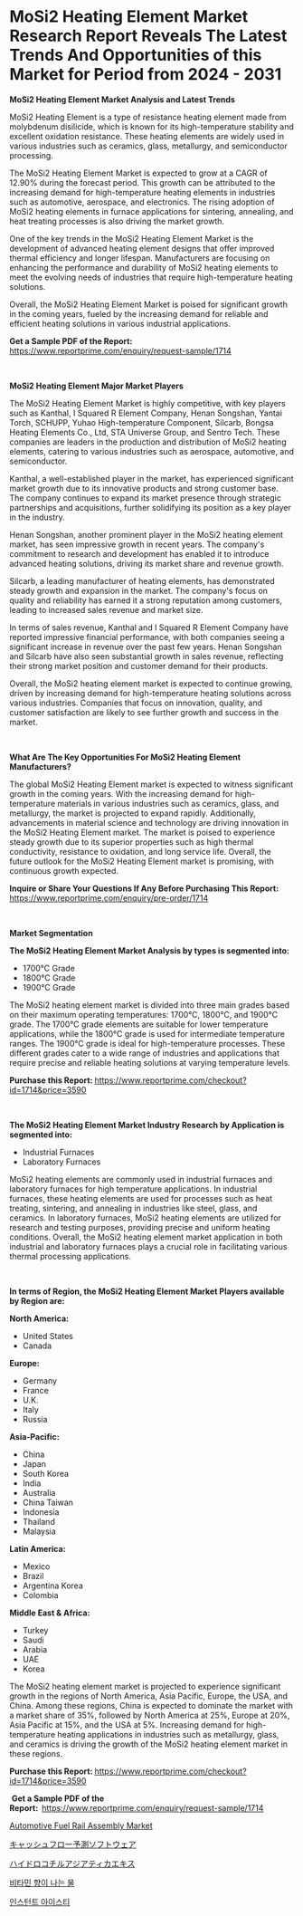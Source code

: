 <p><h1>MoSi2 Heating Element Market Research Report Reveals The Latest Trends And Opportunities of this Market for Period from 2024 - 2031</h1></p><p><strong>MoSi2 Heating Element Market Analysis and Latest Trends</strong></p>
<p><p>MoSi2 Heating Element is a type of resistance heating element made from molybdenum disilicide, which is known for its high-temperature stability and excellent oxidation resistance. These heating elements are widely used in various industries such as ceramics, glass, metallurgy, and semiconductor processing.</p><p>The MoSi2 Heating Element Market is expected to grow at a CAGR of 12.90% during the forecast period. This growth can be attributed to the increasing demand for high-temperature heating elements in industries such as automotive, aerospace, and electronics. The rising adoption of MoSi2 heating elements in furnace applications for sintering, annealing, and heat treating processes is also driving the market growth.</p><p>One of the key trends in the MoSi2 Heating Element Market is the development of advanced heating element designs that offer improved thermal efficiency and longer lifespan. Manufacturers are focusing on enhancing the performance and durability of MoSi2 heating elements to meet the evolving needs of industries that require high-temperature heating solutions.</p><p>Overall, the MoSi2 Heating Element Market is poised for significant growth in the coming years, fueled by the increasing demand for reliable and efficient heating solutions in various industrial applications.</p></p>
<p><strong>Get a Sample PDF of the Report:&nbsp;</strong> <a href="https://www.reportprime.com/enquiry/request-sample/1714">https://www.reportprime.com/enquiry/request-sample/1714</a></p>
<p>&nbsp;</p>
<p><strong>MoSi2 Heating Element Major Market Players</strong></p>
<p><p>The MoSi2 Heating Element Market is highly competitive, with key players such as Kanthal, I Squared R Element Company, Henan Songshan, Yantai Torch, SCHUPP, Yuhao High-temperature Component, Silcarb, Bongsa Heating Elements Co., Ltd, STA Universe Group, and Sentro Tech. These companies are leaders in the production and distribution of MoSi2 heating elements, catering to various industries such as aerospace, automotive, and semiconductor.</p><p>Kanthal, a well-established player in the market, has experienced significant market growth due to its innovative products and strong customer base. The company continues to expand its market presence through strategic partnerships and acquisitions, further solidifying its position as a key player in the industry.</p><p>Henan Songshan, another prominent player in the MoSi2 heating element market, has seen impressive growth in recent years. The company's commitment to research and development has enabled it to introduce advanced heating solutions, driving its market share and revenue growth.</p><p>Silcarb, a leading manufacturer of heating elements, has demonstrated steady growth and expansion in the market. The company's focus on quality and reliability has earned it a strong reputation among customers, leading to increased sales revenue and market size.</p><p>In terms of sales revenue, Kanthal and I Squared R Element Company have reported impressive financial performance, with both companies seeing a significant increase in revenue over the past few years. Henan Songshan and Silcarb have also seen substantial growth in sales revenue, reflecting their strong market position and customer demand for their products.</p><p>Overall, the MoSi2 heating element market is expected to continue growing, driven by increasing demand for high-temperature heating solutions across various industries. Companies that focus on innovation, quality, and customer satisfaction are likely to see further growth and success in the market.</p></p>
<p>&nbsp;</p>
<p><strong>What Are The Key Opportunities For MoSi2 Heating Element Manufacturers?</strong></p>
<p><p>The global MoSi2 Heating Element market is expected to witness significant growth in the coming years. With the increasing demand for high-temperature materials in various industries such as ceramics, glass, and metallurgy, the market is projected to expand rapidly. Additionally, advancements in material science and technology are driving innovation in the MoSi2 Heating Element market. The market is poised to experience steady growth due to its superior properties such as high thermal conductivity, resistance to oxidation, and long service life. Overall, the future outlook for the MoSi2 Heating Element market is promising, with continuous growth expected.</p></p>
<p><strong>Inquire or Share Your Questions If Any Before Purchasing This Report:</strong> <a href="https://www.reportprime.com/enquiry/pre-order/1714">https://www.reportprime.com/enquiry/pre-order/1714</a></p>
<p>&nbsp;</p>
<p><strong>Market Segmentation</strong></p>
<p><strong>The MoSi2 Heating Element Market Analysis by types is segmented into:</strong></p>
<p><ul><li>1700°C Grade</li><li>1800°C Grade</li><li>1900°C Grade</li></ul></p>
<p><p>The MoSi2 heating element market is divided into three main grades based on their maximum operating temperatures: 1700°C, 1800°C, and 1900°C grade. The 1700°C grade elements are suitable for lower temperature applications, while the 1800°C grade is used for intermediate temperature ranges. The 1900°C grade is ideal for high-temperature processes. These different grades cater to a wide range of industries and applications that require precise and reliable heating solutions at varying temperature levels.</p></p>
<p><strong>Purchase this Report:&nbsp;</strong><a href="https://www.reportprime.com/checkout?id=1714&price=3590">https://www.reportprime.com/checkout?id=1714&price=3590</a></p>
<p>&nbsp;</p>
<p><strong>The MoSi2 Heating Element Market Industry Research by Application is segmented into:</strong></p>
<p><ul><li>Industrial Furnaces</li><li>Laboratory Furnaces</li></ul></p>
<p><p>MoSi2 heating elements are commonly used in industrial furnaces and laboratory furnaces for high temperature applications. In industrial furnaces, these heating elements are used for processes such as heat treating, sintering, and annealing in industries like steel, glass, and ceramics. In laboratory furnaces, MoSi2 heating elements are utilized for research and testing purposes, providing precise and uniform heating conditions. Overall, the MoSi2 heating element market application in both industrial and laboratory furnaces plays a crucial role in facilitating various thermal processing applications.</p></p>
<p>&nbsp;</p>
<p><strong>In terms of Region, the MoSi2 Heating Element Market Players available by Region are:</strong></p>
<p>
    <p> <strong> North America: </strong>
        <ul>
            <li>United States</li>
            <li>Canada</li>
        </ul>
        </p> 
    <p> <strong> Europe: </strong>
        <ul>
            <li>Germany</li>
            <li>France</li>
            <li>U.K.</li>
            <li>Italy</li>
            <li>Russia</li>
        </ul>
        </p> 
    <p> <strong> Asia-Pacific: </strong>
        <ul>
            <li>China</li>
            <li>Japan</li>
            <li>South Korea</li>
            <li>India</li>
            <li>Australia</li>
            <li>China Taiwan</li>
            <li>Indonesia</li>
            <li>Thailand</li>
            <li>Malaysia</li>
        </ul>
        </p> 
    <p> <strong> Latin America: </strong>
        <ul>
            <li>Mexico</li>
            <li>Brazil</li>
            <li>Argentina Korea</li>
            <li>Colombia</li>
        </ul>
        </p> 
    <p> <strong> Middle East & Africa: </strong>
        <ul>
            <li>Turkey</li>
            <li>Saudi</li>
            <li>Arabia</li>
            <li>UAE</li>
            <li>Korea</li>
        </ul>
    </p>
    </p>
<p><p>The MoSi2 heating element market is projected to experience significant growth in the regions of North America, Asia Pacific, Europe, the USA, and China. Among these regions, China is expected to dominate the market with a market share of 35%, followed by North America at 25%, Europe at 20%, Asia Pacific at 15%, and the USA at 5%. Increasing demand for high-temperature heating applications in industries such as metallurgy, glass, and ceramics is driving the growth of the MoSi2 heating element market in these regions.</p></p>
<p><strong>Purchase this Report: </strong><a href="https://www.reportprime.com/checkout?id=1714&price=3590">https://www.reportprime.com/checkout?id=1714&price=3590</a></p>
<p>&nbsp;<strong>Get a Sample PDF of the Report:&nbsp;&nbsp;</strong><a href="https://www.reportprime.com/enquiry/request-sample/1714">https://www.reportprime.com/enquiry/request-sample/1714</a></p>
<p><strong></strong></p>
<p><p><a href="https://issuu.com/reportprime-2/docs/automotive-fuel-rail-assembly-market-size-2030.ppt">Automotive Fuel Rail Assembly Market</a></p><p><a href="https://medium.com/@deontestanton2023/%E3%82%AD%E3%83%A3%E3%83%83%E3%82%B7%E3%83%A5%E3%83%95%E3%83%AD%E3%83%BC%E4%BA%88%E6%B8%AC%E3%82%BD%E3%83%95%E3%83%88%E3%82%A6%E3%82%A7%E3%82%A2%E3%81%AE%E5%B8%82%E5%A0%B4%E8%AA%BF%E6%9F%BB%E3%83%AC%E3%83%9D%E3%83%BC%E3%83%88-%E3%81%9D%E3%81%AE%E6%AD%B4%E5%8F%B2%E3%81%8A%E3%82%88%E3%81%B32031%E5%B9%B4%E3%81%BE%E3%81%A7%E3%81%AE%E4%BA%88%E6%B8%AC-6465dd24a9d5">キャッシュフロー予測ソフトウェア</a></p><p><a href="https://github.com/efcvopdgkdx128/Market-Research-Report-List-1/blob/main/690702210070.md">ハイドロコチルアジアティカエキス</a></p><p><a href="https://github.com/fredrickeglers/Market-Research-Report-List-1/blob/main/75184059473.md">비타민 향이 나는 물</a></p><p><a href="https://github.com/bunxhcci35271755/Market-Research-Report-List-1/blob/main/79946659472.md">인스턴트 아이스티</a></p></p>